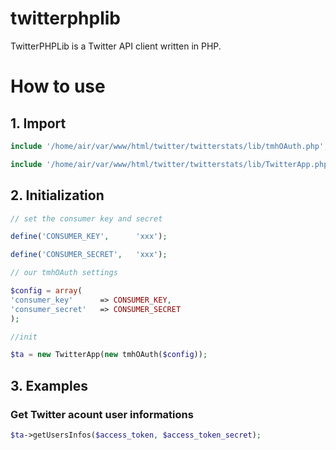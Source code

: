 twitterphplib
=============

TwitterPHPLib is a Twitter API client written in PHP.


# How to use #

## 1. Import ##

```php
include '/home/air/var/www/html/twitter/twitterstats/lib/tmhOAuth.php';

include '/home/air/var/www/html/twitter/twitterstats/lib/TwitterApp.php';
```


## 2. Initialization ##

```php
// set the consumer key and secret

define('CONSUMER_KEY',      'xxx');

define('CONSUMER_SECRET',   'xxx');

// our tmhOAuth settings

$config = array(
'consumer_key'      => CONSUMER_KEY,
'consumer_secret'   => CONSUMER_SECRET
);

//init

$ta = new TwitterApp(new tmhOAuth($config));
```

## 3. Examples ##

### Get Twitter acount user informations ###

```php
$ta->getUsersInfos($access_token, $access_token_secret);
```


